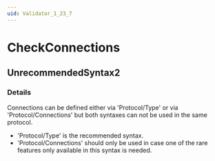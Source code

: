 ```yaml
---
uid: Validator_1_23_7
---
```


# CheckConnections

## UnrecommendedSyntax2

<!-- Description, Properties, ... sections are auto-generated. -->
<!-- REPLACE ME AUTO-GENERATION -->

### Details

Connections can be defined either via 'Protocol/Type' or via 'Protocol/Connections' but both syntaxes can not be used in the same protocol.
- 'Protocol/Type' is the recommended syntax.
- 'Protocol/Connections' should only be used in case one of the rare features only available in this syntax is needed.

<!-- Uncomment to add example code -->
<!--### Example code-->

